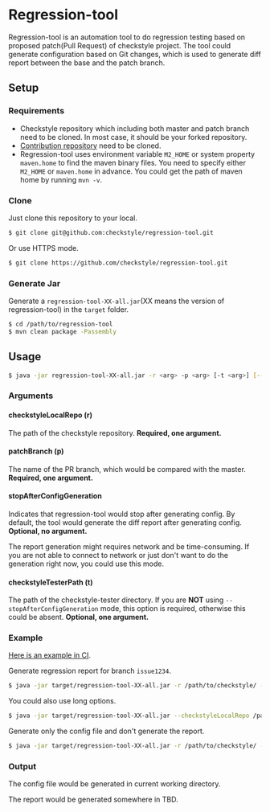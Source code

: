 # Regression-tool

Regression-tool is an automation tool to do regression testing based on proposed patch(Pull Request) 
of checkstyle project. The tool could generate configuration based on Git changes, which is used to 
generate diff report between the base and the patch branch.

## Setup

### Requirements

- Checkstyle repository which including both master and patch branch need to be cloned.
In most case, it should be your forked repository.
- [Contribution repository](https://github.com/checkstyle/contribution) need to be cloned.
- Regression-tool uses environment variable `M2_HOME` or system property `maven.home` to find the maven binary files.
You need to specify either `M2_HOME` or `maven.home` in advance. You could get the path of maven home by running `mvn -v`.

### Clone

Just clone this repository to your local.

```bash
$ git clone git@github.com:checkstyle/regression-tool.git
```

Or use HTTPS mode.
```bash
$ git clone https://github.com/checkstyle/regression-tool.git
```

### Generate Jar

Generate a `regression-tool-XX-all.jar`(XX means the version of regression-tool) in the `target` folder.

```bash
$ cd /path/to/regression-tool
$ mvn clean package -Passembly
```

## Usage

```bash
$ java -jar regression-tool-XX-all.jar -r <arg> -p <arg> [-t <arg>] [--stopAfterConfigGeneration]
```

### Arguments

#### checkstyleLocalRepo (r)

The path of the checkstyle repository. **Required, one argument.**

#### patchBranch (p)

The name of the PR branch, which would be compared with the master. **Required, one argument.**

#### stopAfterConfigGeneration

Indicates that regression-tool would stop after generating config. By default, the tool would generate 
the diff report after generating config. **Optional, no argument.**

The report generation might requires network and be time-consuming. 
If you are not able to connect to network or just don't want to do the generation right now, 
you could use this mode.


#### checkstyleTesterPath (t)

The path of the checkstyle-tester directory. If you are **NOT** using `--stopAfterConfigGeneration` mode, this 
option is required, otherwise this could be absent. **Optional, one argument.**

### Example

[Here is an example in CI](./.ci/travis/checkstyle_regression_no_exception.sh).

Generate regression report for branch `issue1234`.

```bash
$ java -jar target/regression-tool-XX-all.jar -r /path/to/checkstyle/ -p issue1234 -t /path/to/contribution/checkstyle-tester/
```

You could also use long options.

```bash
$ java -jar target/regression-tool-XX-all.jar --checkstyleLocalRepo /path/to/checkstyle/ --patchBranch issue1234 --checkstyleTesterPath /path/to/contribution/checkstyle-tester/
```

Generate only the config file and don't generate the report.

```bash
$ java -jar target/regression-tool-XX-all.jar -r /path/to/checkstyle/ -p issue1234 --stopAfterConfigGeneration
```

### Output

The config file would be generated in current working directory.

The report would be generated somewhere in TBD.
